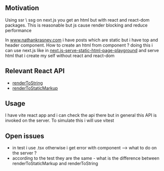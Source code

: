 <h2>Motivation</h2>
<p>Using ssr \ ssg on next.js you get an html but with react and react-dom packages. This is reasonable but js cause render blocking and reduce performance</p>


<p>In <a href='www.nathankrasney.com'>www.nathankrasney.com</a> i have posts which are static but i have top and header component. How to create an html from component ? doing this i can use next.js like in <a href='https://github.com/NathanKr/next.js-serve-static-html-page-playground'>next.js-serve-static-html-page-playground</a> and serve html that i create my self without react and react-dom</p>

<h2>Relevant React API</h2>
<ul>
<li><a href='https://react.dev/reference/react-dom/server/renderToString'>renderToString</a></li>

<li><a href='https://react.dev/reference/react-dom/server/renderToStaticMarkup'>renderToStaticMarkup</a></li>
</ul>

<h2>Usage</h2>
I have vite react app and i can check the api there but in general this API is invoked on the server. To simulate this i will use vitest 

<h2>Open issues</h2>
<ul>
<li>in test i use .tsx otherwise i get error with component --> what to do on the server ?</li>
<li>according to the test they are the same - what is the difference between renderToStaticMarkup and renderToString</li>
</ul>